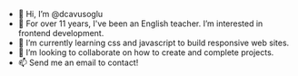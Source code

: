 - 👋 Hi, I’m @dcavusoglu
- 👀 For over 11 years, I've been an English teacher. I’m interested in frontend development. 
- 🌱 I’m currently learning css and javascript to build responsive web sites. 
- 💞️ I’m looking to collaborate on how to create and complete projects. 
- 📫 Send me an email to contact!

<!---
dcavusoglu/dcavusoglu is a ✨ special ✨ repository because its `README.md` (this file) appears on your GitHub profile.
You can click the Preview link to take a look at your changes.
--->
